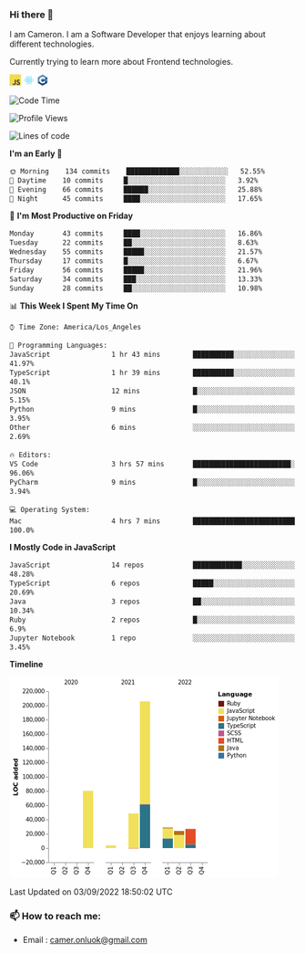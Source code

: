 ### Hi there 👋

I am Cameron. I am a Software Developer that enjoys learning about different technologies.

Currently trying to learn more about Frontend technologies.


<code><img height="20" src="https://raw.githubusercontent.com/github/explore/80688e429a7d4ef2fca1e82350fe8e3517d3494d/topics/javascript/javascript.png"></code>
<code><img height="20" src="https://raw.githubusercontent.com/github/explore/80688e429a7d4ef2fca1e82350fe8e3517d3494d/topics/react/react.png"></code>
<code><img height="20" src="https://raw.githubusercontent.com/github/explore/80688e429a7d4ef2fca1e82350fe8e3517d3494d/topics/cpp/cpp.png"></code>



<!--START_SECTION:waka-->
![Code Time](http://img.shields.io/badge/Code%20Time-499%20hrs%2027%20mins-blue)

![Profile Views](http://img.shields.io/badge/Profile%20Views-26-blue)

![Lines of code](https://img.shields.io/badge/From%20Hello%20World%20I%27ve%20Written-418%20Thousand%20lines%20of%20code-blue)

**I'm an Early 🐤** 

```text
🌞 Morning    134 commits    █████████████░░░░░░░░░░░░   52.55% 
🌆 Daytime    10 commits     █░░░░░░░░░░░░░░░░░░░░░░░░   3.92% 
🌃 Evening    66 commits     ██████░░░░░░░░░░░░░░░░░░░   25.88% 
🌙 Night      45 commits     ████░░░░░░░░░░░░░░░░░░░░░   17.65%

```
📅 **I'm Most Productive on Friday** 

```text
Monday       43 commits     ████░░░░░░░░░░░░░░░░░░░░░   16.86% 
Tuesday      22 commits     ██░░░░░░░░░░░░░░░░░░░░░░░   8.63% 
Wednesday    55 commits     █████░░░░░░░░░░░░░░░░░░░░   21.57% 
Thursday     17 commits     █░░░░░░░░░░░░░░░░░░░░░░░░   6.67% 
Friday       56 commits     █████░░░░░░░░░░░░░░░░░░░░   21.96% 
Saturday     34 commits     ███░░░░░░░░░░░░░░░░░░░░░░   13.33% 
Sunday       28 commits     ██░░░░░░░░░░░░░░░░░░░░░░░   10.98%

```


📊 **This Week I Spent My Time On** 

```text
⌚︎ Time Zone: America/Los_Angeles

💬 Programming Languages: 
JavaScript               1 hr 43 mins        ██████████░░░░░░░░░░░░░░░   41.97% 
TypeScript               1 hr 39 mins        ██████████░░░░░░░░░░░░░░░   40.1% 
JSON                     12 mins             █░░░░░░░░░░░░░░░░░░░░░░░░   5.15% 
Python                   9 mins              █░░░░░░░░░░░░░░░░░░░░░░░░   3.95% 
Other                    6 mins              ░░░░░░░░░░░░░░░░░░░░░░░░░   2.69%

🔥 Editors: 
VS Code                  3 hrs 57 mins       ████████████████████████░   96.06% 
PyCharm                  9 mins              █░░░░░░░░░░░░░░░░░░░░░░░░   3.94%

💻 Operating System: 
Mac                      4 hrs 7 mins        █████████████████████████   100.0%

```

**I Mostly Code in JavaScript** 

```text
JavaScript               14 repos            ████████████░░░░░░░░░░░░░   48.28% 
TypeScript               6 repos             █████░░░░░░░░░░░░░░░░░░░░   20.69% 
Java                     3 repos             ██░░░░░░░░░░░░░░░░░░░░░░░   10.34% 
Ruby                     2 repos             █░░░░░░░░░░░░░░░░░░░░░░░░   6.9% 
Jupyter Notebook         1 repo              ░░░░░░░░░░░░░░░░░░░░░░░░░   3.45%

```


**Timeline**

![Chart not found](https://raw.githubusercontent.com/camer0nluo/camer0nluo/main/charts/bar_graph.png) 


 Last Updated on 03/09/2022 18:50:02 UTC
<!--END_SECTION:waka-->

### 📫 How to reach me:
- Email : camer.onluok@gmail.com
